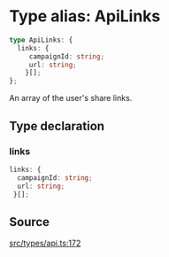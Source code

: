 # Type alias: ApiLinks

```ts
type ApiLinks: {
  links: {
     campaignId: string;
     url: string;
    }[];
};
```

An array of the user's share links.

## Type declaration

### links

```ts
links: {
  campaignId: string;
  url: string;
 }[];
```

## Source

[src/types/api.ts:172](https://github.com/torque-labs/torque-ts-sdk/blob/e7e20c5519300f3127faf1f4bde402ef91d14a40/src/types/api.ts#L172)
